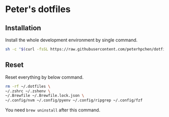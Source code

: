 # Peter's dotfiles

## Installation

Install the whole development environment by single command.

```sh
sh -c "$(curl -fsSL https://raw.githubusercontent.com/peterhpchen/dotfiles/main/utils/installer/install.sh)"
```

## Reset

Reset everything by below command.

```sh
rm -rf ~/.dotfiles \
~/.zshrc ~/.zshenv \
~/.Brewfile ~/.Brewfile.lock.json \
~/.config/nvm ~/.config/pyenv ~/.config/ripgrep ~/.config/fzf
```

You need `brew uninstall` after this command.
